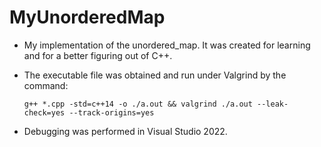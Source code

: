 # MyUnorderedMap

- My implementation of the unordered_map. It was created for learning and for a better figuring out of C++.

- The executable file was obtained and run under Valgrind by the command:
  ```shell
  g++ *.cpp -std=c++14 -o ./a.out && valgrind ./a.out --leak-check=yes --track-origins=yes
  ```
- Debugging was performed in Visual Studio 2022.
